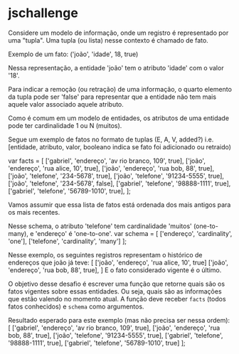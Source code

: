 # jschallenge
Considere um modelo de informação, onde um registro é representado por uma "tupla".
Uma tupla (ou lista) nesse contexto é chamado de fato.

Exemplo de um fato:
 ('joão', 'idade', 18, true)

 Nessa representação, a entidade 'joão' tem o atributo 'idade' com o valor '18'.

 Para indicar a remoção (ou retração) de uma informação, o quarto elemento da tupla pode ser 'false'
 para representar que a entidade não tem mais aquele valor associado aquele atributo.


 Como é comum em um modelo de entidades, os atributos de uma entidade pode ter cardinalidade 1 ou N (muitos).

 Segue um exemplo de fatos no formato de tuplas (E, A, V, added?)
 i.e. [entidade, atributo, valor, booleano indica se fato foi adicionado ou retraido)

var facts = [
  ['gabriel', 'endereço', 'av rio branco, 109', true],
  ['joão', 'endereço', 'rua alice, 10', true],
  ['joão', 'endereço', 'rua bob, 88', true],
  ['joão', 'telefone', '234-5678', true],
  ['joão', 'telefone', '91234-5555', true],
  ['joão', 'telefone', '234-5678', false],
  ['gabriel', 'telefone', '98888-1111', true],
  ['gabriel', 'telefone', '56789-1010', true],
];

 Vamos assumir que essa lista de fatos está ordenada dos mais antigos para os mais recentes.

 Nesse schema,
 o atributo 'telefone' tem cardinalidade 'muitos' (one-to-many), e 'endereço' é 'one-to-one'.
var schema = [
    ['endereço', 'cardinality', 'one'],
    ['telefone', 'cardinality', 'many']
];


 Nesse exemplo, os seguintes registros representam o histórico de endereços que joão já teve:
  [
   ['joão', 'endereço', 'rua alice, 10', true]
   ['joão', 'endereço', 'rua bob, 88', true],
]
 E o fato considerado vigente é o último.

 O objetivo desse desafio é escrever uma função que retorne quais são os fatos vigentes sobre essas entidades.
 Ou seja, quais são as informações que estão valendo no momento atual.
 A função deve receber `facts` (todos fatos conhecidos) e `schema` como argumentos.

 Resultado esperado para este exemplo (mas não precisa ser nessa ordem):
[
  ['gabriel', 'endereço', 'av rio branco, 109', true],
  ['joão', 'endereço', 'rua bob, 88', true],
  ['joão', 'telefone', '91234-5555', true],
  ['gabriel', 'telefone', '98888-1111', true],
  ['gabriel', 'telefone', '56789-1010', true]
];
```
